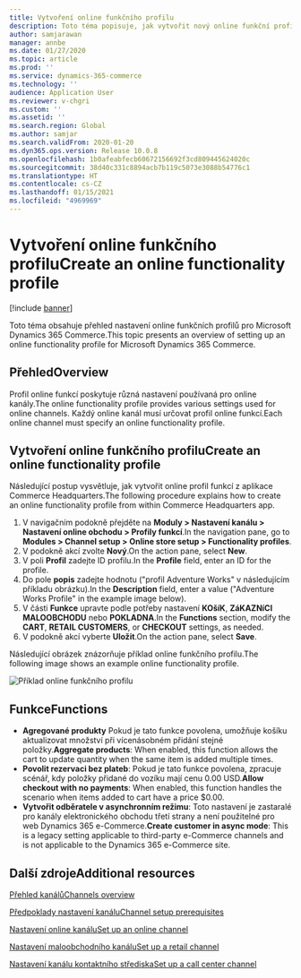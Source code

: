 ```yaml
---
title: Vytvoření online funkčního profilu
description: Toto téma popisuje, jak vytvořit nový online funkční profil v řešení Microsoft Dynamics 365 Commerce.
author: samjarawan
manager: annbe
ms.date: 01/27/2020
ms.topic: article
ms.prod: ''
ms.service: dynamics-365-commerce
ms.technology: ''
audience: Application User
ms.reviewer: v-chgri
ms.custom: ''
ms.assetid: ''
ms.search.region: Global
ms.author: samjar
ms.search.validFrom: 2020-01-20
ms.dyn365.ops.version: Release 10.0.8
ms.openlocfilehash: 1b0afeabfecb60672156692f3cd809445624020c
ms.sourcegitcommit: 38d40c331c8894acb7b119c5073e3088b54776c1
ms.translationtype: HT
ms.contentlocale: cs-CZ
ms.lasthandoff: 01/15/2021
ms.locfileid: "4969969"
---
```

# <a name="create-an-online-functionality-profile"></a><span data-ttu-id="fd451-103">Vytvoření online funkčního profilu</span><span class="sxs-lookup"><span data-stu-id="fd451-103">Create an online functionality profile</span></span>


[!include [banner](includes/banner.md)]

<span data-ttu-id="fd451-104">Toto téma obsahuje přehled nastavení online funkčních profilů pro Microsoft Dynamics 365 Commerce.</span><span class="sxs-lookup"><span data-stu-id="fd451-104">This topic presents an overview of setting up an online functionality profile for Microsoft Dynamics 365 Commerce.</span></span>

## <a name="overview"></a><span data-ttu-id="fd451-105">Přehled</span><span class="sxs-lookup"><span data-stu-id="fd451-105">Overview</span></span>

<span data-ttu-id="fd451-106">Profil online funkcí poskytuje různá nastavení používaná pro online kanály.</span><span class="sxs-lookup"><span data-stu-id="fd451-106">The online functionality profile provides various settings used for online channels.</span></span> <span data-ttu-id="fd451-107">Každý online kanál musí určovat profil online funkcí.</span><span class="sxs-lookup"><span data-stu-id="fd451-107">Each online channel must specify an online functionality profile.</span></span>

## <a name="create-an-online-functionality-profile"></a><span data-ttu-id="fd451-108">Vytvoření online funkčního profilu</span><span class="sxs-lookup"><span data-stu-id="fd451-108">Create an online functionality profile</span></span>

<span data-ttu-id="fd451-109">Následující postup vysvětluje, jak vytvořit online profil funkcí z aplikace Commerce Headquarters.</span><span class="sxs-lookup"><span data-stu-id="fd451-109">The following procedure explains how to create an online functionality profile from within Commerce Headquarters app.</span></span>

1. <span data-ttu-id="fd451-110">V navigačním podokně přejděte na **Moduly \> Nastavení kanálu \> Nastavení online obchodu \> Profily funkcí**.</span><span class="sxs-lookup"><span data-stu-id="fd451-110">In the navigation pane, go to **Modules \> Channel setup \> Online store setup \> Functionality profiles**.</span></span>
1. <span data-ttu-id="fd451-111">V podokně akcí zvolte **Nový**.</span><span class="sxs-lookup"><span data-stu-id="fd451-111">On the action pane, select **New**.</span></span>
1. <span data-ttu-id="fd451-112">V poli **Profil** zadejte ID profilu.</span><span class="sxs-lookup"><span data-stu-id="fd451-112">In the **Profile** field, enter an ID for the profile.</span></span>
1. <span data-ttu-id="fd451-113">Do pole **popis** zadejte hodnotu ("profil Adventure Works" v následujícím příkladu obrázku).</span><span class="sxs-lookup"><span data-stu-id="fd451-113">In the **Description** field, enter a value ("Adventure Works Profile" in the example image below).</span></span>
1. <span data-ttu-id="fd451-114">V části **Funkce** upravte podle potřeby nastavení **KOšíK**, **ZáKAZNíCI MALOOBCHODU** nebo **POKLADNA**.</span><span class="sxs-lookup"><span data-stu-id="fd451-114">In the **Functions** section, modify the **CART**, **RETAIL CUSTOMERS**, or **CHECKOUT** settings, as needed.</span></span>
1. <span data-ttu-id="fd451-115">V podokně akcí vyberte **Uložit**.</span><span class="sxs-lookup"><span data-stu-id="fd451-115">On the action pane, select **Save**.</span></span>

<span data-ttu-id="fd451-116">Následující obrázek znázorňuje příklad online funkčního profilu.</span><span class="sxs-lookup"><span data-stu-id="fd451-116">The following image shows an example online functionality profile.</span></span>
  
![Příklad online funkčního profilu](media/online-functionality-profile.png)

## <a name="functions"></a><span data-ttu-id="fd451-118">Funkce</span><span class="sxs-lookup"><span data-stu-id="fd451-118">Functions</span></span>

- <span data-ttu-id="fd451-119">**Agregované produkty** Pokud je tato funkce povolena, umožňuje košíku aktualizovat množství při vícenásobném přidání stejné položky.</span><span class="sxs-lookup"><span data-stu-id="fd451-119">**Aggregate products**: When enabled, this function allows the cart to update quantity when the same item is added multiple times.</span></span>
- <span data-ttu-id="fd451-120">**Povolit rezervaci bez plateb**: Pokud je tato funkce povolena, zpracuje scénář, kdy položky přidané do vozíku mají cenu 0.00 USD.</span><span class="sxs-lookup"><span data-stu-id="fd451-120">**Allow checkout with no payments**: When enabled, this function handles the scenario when items added to cart have a price $0.00.</span></span>
- <span data-ttu-id="fd451-121">**Vytvořit odběratele v asynchronním režimu**: Toto nastavení je zastaralé pro kanály elektronického obchodu třetí strany a není použitelné pro web Dynamics 365 e-Commerce.</span><span class="sxs-lookup"><span data-stu-id="fd451-121">**Create customer in async mode**: This is a legacy setting applicable to third-party e-Commerce channels and is not applicable to the Dynamics 365 e-Commerce site.</span></span>

## <a name="additional-resources"></a><span data-ttu-id="fd451-122">Další zdroje</span><span class="sxs-lookup"><span data-stu-id="fd451-122">Additional resources</span></span>

[<span data-ttu-id="fd451-123">Přehled kanálů</span><span class="sxs-lookup"><span data-stu-id="fd451-123">Channels overview</span></span>](channels-overview.md)

[<span data-ttu-id="fd451-124">Předpoklady nastavení kanálu</span><span class="sxs-lookup"><span data-stu-id="fd451-124">Channel setup prerequisites</span></span>](channels-prerequisites.md)

[<span data-ttu-id="fd451-125">Nastavení online kanálu</span><span class="sxs-lookup"><span data-stu-id="fd451-125">Set up an online channel</span></span>](channel-setup-online.md)

[<span data-ttu-id="fd451-126">Nastavení maloobchodního kanálu</span><span class="sxs-lookup"><span data-stu-id="fd451-126">Set up a retail channel</span></span>](channel-setup-retail.md)

[<span data-ttu-id="fd451-127">Nastavení kanálu kontaktního střediska</span><span class="sxs-lookup"><span data-stu-id="fd451-127">Set up a call center channel</span></span>](channel-setup-callcenter.md)
